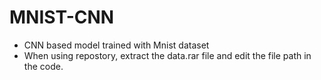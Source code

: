 # MNIST-CNN
* CNN based model trained with Mnist dataset
* When using repostory, extract the data.rar file and edit the file path in the code.
